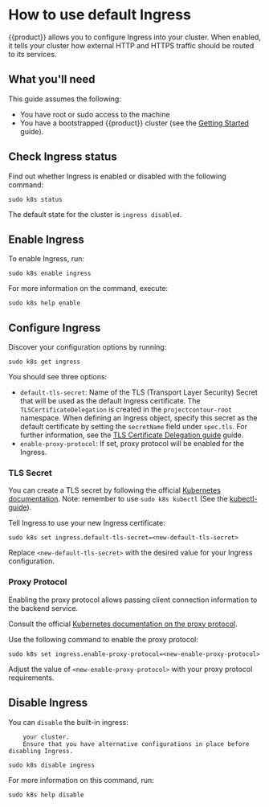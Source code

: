 # How to use default Ingress

{{product}} allows you to configure Ingress into your cluster. When
enabled, it tells your cluster how external HTTP and HTTPS traffic should be
routed to its services.

## What you'll need

This guide assumes the following:

- You have root or sudo access to the machine
- You have a bootstrapped {{product}} cluster (see the [Getting
  Started][getting-started-guide] guide).

## Check Ingress status

Find out whether Ingress is enabled or disabled with the following command:

```
sudo k8s status
```

The default state for the cluster is `ingress disabled`.

## Enable Ingress

To enable Ingress, run:

```
sudo k8s enable ingress
```

For more information on the command, execute:

```
sudo k8s help enable
```

## Configure Ingress

Discover your configuration options by running:

```
sudo k8s get ingress 
```

You should see three options:

- `default-tls-secret`: Name of the TLS (Transport Layer Security) Secret that
  will be used as the default Ingress certificate. The
  `TLSCertificateDelegation` is created in the `projectcontour-root` namespace.
  When defining an Ingress object, specify this secret as the default
  certificate by setting the `secretName` field under `spec.tls`.
  For further information, see the
  [TLS Certificate Delegation guide][tls-delegation] guide.
- `enable-proxy-protocol`: If set, proxy protocol will be enabled for the
  Ingress.

### TLS Secret

You can create a TLS secret by following the official
[Kubernetes documentation][kubectl-create-secret-tls/].
Note: remember to use `sudo k8s kubectl` (See the [kubectl-guide]).

Tell Ingress to use your new Ingress certificate:

```
sudo k8s set ingress.default-tls-secret=<new-default-tls-secret>
```

Replace `<new-default-tls-secret>` with the desired value for your Ingress
configuration.

### Proxy Protocol

Enabling the proxy protocol allows passing client connection information to the
backend service.

Consult the official
[Kubernetes documentation on the proxy protocol][proxy-protocol].

Use the following command to enable the proxy protocol:

```
sudo k8s set ingress.enable-proxy-protocol=<new-enable-proxy-protocol>
```

Adjust the value of `<new-enable-proxy-protocol>` with your proxy protocol
requirements.

## Disable Ingress

You can `disable` the built-in ingress:

``` {warning} Disabling Ingress may impact external access to services within
    your cluster.
    Ensure that you have alternative configurations in place before disabling Ingress.
```

```
sudo k8s disable ingress
```

For more information on this command, run:

```
sudo k8s help disable
```

<!-- LINKS -->

[kubectl-create-secret-tls/]: https://kubernetes.io/docs/reference/kubectl/generated/kubectl_create/kubectl_create_secret_tls/
[proxy-protocol]: https://kubernetes.io/docs/reference/networking/service-protocols/#protocol-proxy-special
[getting-started-guide]: /snap/tutorial/getting-started
[kubectl-guide]: /snap/tutorial/kubectl
[tls-delegation]: https://projectcontour.io/docs/main/config/tls-delegation/
